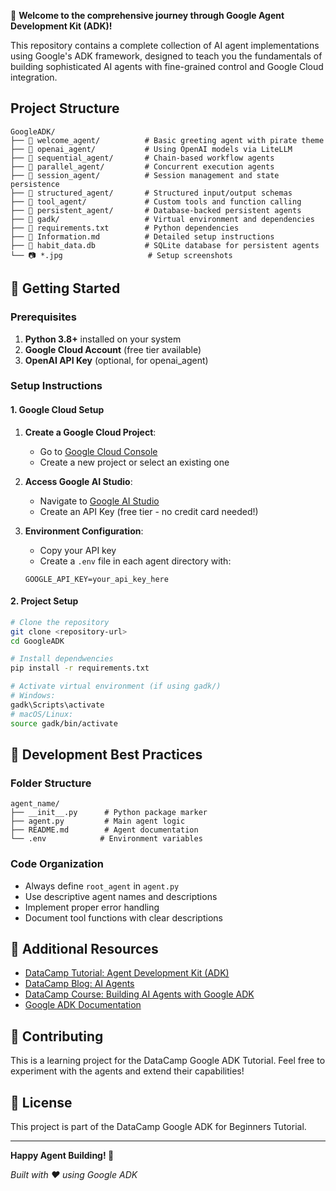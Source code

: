 

🚀 **Welcome to the comprehensive journey through Google Agent Development Kit (ADK)!**

This repository contains a complete collection of AI agent implementations using Google's ADK framework, designed to teach you the fundamentals of building sophisticated AI agents with fine-grained control and Google Cloud integration.

## Project Structure

```
GoogleADK/
├── 📁 welcome_agent/          # Basic greeting agent with pirate theme
├── 📁 openai_agent/           # Using OpenAI models via LiteLLM
├── 📁 sequential_agent/       # Chain-based workflow agents
├── 📁 parallel_agent/         # Concurrent execution agents
├── 📁 session_agent/          # Session management and state persistence
├── 📁 structured_agent/       # Structured input/output schemas
├── 📁 tool_agent/             # Custom tools and function calling
├── 📁 persistent_agent/       # Database-backed persistent agents
├── 📁 gadk/                   # Virtual environment and dependencies
├── 📄 requirements.txt        # Python dependencies
├── 📄 Information.md          # Detailed setup instructions
├── 📄 habit_data.db           # SQLite database for persistent agents
└── 📷 *.jpg                   # Setup screenshots
```

## 🚀 Getting Started

### Prerequisites

1. **Python 3.8+** installed on your system
2. **Google Cloud Account** (free tier available)
3. **OpenAI API Key** (optional, for openai_agent)

### Setup Instructions

#### 1. Google Cloud Setup

1. **Create a Google Cloud Project**:

   - Go to [Google Cloud Console](https://console.cloud.google.com/)
   - Create a new project or select an existing one

2. **Access Google AI Studio**:

   - Navigate to [Google AI Studio](https://aistudio.google.com/)
   - Create an API Key (free tier - no credit card needed!)

3. **Environment Configuration**:
   - Copy your API key
   - Create a `.env` file in each agent directory with:
   ```
   GOOGLE_API_KEY=your_api_key_here
   ```

#### 2. Project Setup

```bash
# Clone the repository
git clone <repository-url>
cd GoogleADK

# Install dependwencies
pip install -r requirements.txt

# Activate virtual environment (if using gadk/)
# Windows:
gadk\Scripts\activate
# macOS/Linux:
source gadk/bin/activate
```

## 🔧 Development Best Practices

### Folder Structure

```
agent_name/
├── __init__.py      # Python package marker
├── agent.py         # Main agent logic
├── README.md        # Agent documentation
└── .env            # Environment variables
```

### Code Organization

- Always define `root_agent` in `agent.py`
- Use descriptive agent names and descriptions
- Implement proper error handling
- Document tool functions with clear descriptions

## 📖 Additional Resources

- [DataCamp Tutorial: Agent Development Kit (ADK)](https://www.datacamp.com/tutorial/agent-development-kit-adk)
- [DataCamp Blog: AI Agents](https://www.datacamp.com/blog/ai-agents)
- [DataCamp Course: Building AI Agents with Google ADK](http://datacamp.com/courses/building-ai-agents-with-google-adk)
- [Google ADK Documentation](https://google.github.io/adk-docs/)

## 🤝 Contributing

This is a learning project for the DataCamp Google ADK Tutorial. Feel free to experiment with the agents and extend their capabilities!

## 📄 License

This project is part of the DataCamp Google ADK for Beginners Tutorial.

---

**Happy Agent Building! 🚀**

_Built with ❤️ using Google ADK_
